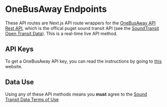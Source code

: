 # OneBusAway Endpoints

These API routes are Next.js API route wrappers for the [OneBusAway API Rest API](https://developer.onebusaway.org/api/where/methods), which is the offical puget sound transit API (see the [SoundTransit Open Transit Data](https://www.soundtransit.org/help-contacts/business-information/open-transit-data-otd)). This is a real-time live API method.

## API Keys
To get a OneBusAway API key, you can read the instructions by going to [this](https://www.soundtransit.org/help-contacts/business-information/open-transit-data-otd) website.

## Data Use
Using any of these API methods means you **must** agree to the [Sound Transit Data Terms of Use](https://www.soundtransit.org/help-contacts/business-information/open-transit-data-otd/transit-data-terms-use)
